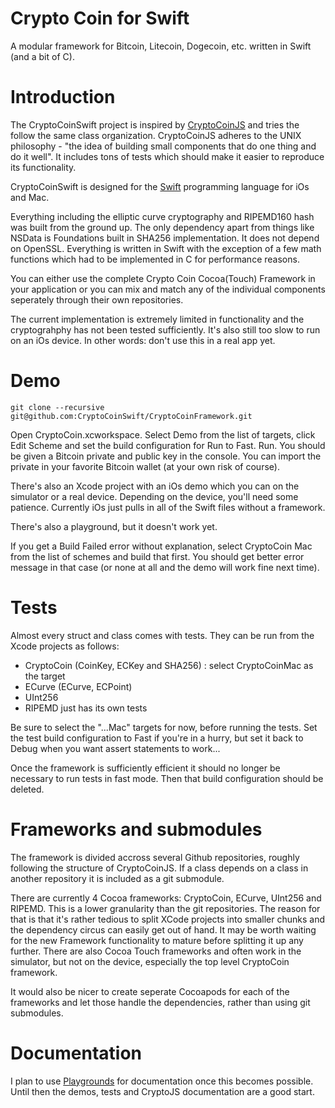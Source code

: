 Crypto Coin for Swift
=======
A modular framework for Bitcoin, Litecoin, Dogecoin, etc. written in Swift (and a bit of C).

Introduction
============
The CryptoCoinSwift project is inspired by [CryptoCoinJS](http://cryptocoinjs.com) and tries the follow the same class organization. CryptoCoinJS adheres to the UNIX philosophy - "the idea of building small components that do one thing and do it well". It includes tons of tests which should make it easier to reproduce its functionality.

CryptoCoinSwift is designed for the [Swift](https://developer.apple.com/swift/) programming language for iOs and Mac. 

Everything including the elliptic curve cryptography and RIPEMD160 hash was built from the ground up. The only dependency apart from things like NSData is Foundations built in SHA256 implementation. It does not depend on OpenSSL. Everything is written in Swift with the exception of a few math functions which had to be implemented in C for performance reasons.

You can either use the complete Crypto Coin Cocoa(Touch) Framework in your application or you can mix and match any of the individual components seperately through their own repositories. 

The current implementation is extremely limited in functionality and the cryptograhphy has not been tested sufficiently. It's also still too slow to run on an iOs device. In other words: don't use this in a real app yet. 

Demo
====
  
    git clone --recursive git@github.com:CryptoCoinSwift/CryptoCoinFramework.git
    
Open CryptoCoin.xcworkspace. Select Demo from the list of targets, click Edit Scheme and set the build configuration for Run to Fast. Run. You should be given a Bitcoin private and public key in the console. You can import the private in your favorite Bitcoin wallet (at your own risk of course). 

There's also an Xcode project with an iOs demo which you can on the simulator or a real device. Depending on the device, you'll need some patience. Currently iOs just pulls in all of the Swift files without a framework.

There's also a playground, but it doesn't work yet.

If you get a Build Failed error without explanation, select CryptoCoin Mac from the list of schemes and build that first. You should get better error message in that case (or none at all and the demo will work fine next time).

Tests
=====
Almost every struct and class comes with tests. They can be run from the Xcode projects as follows:

* CryptoCoin (CoinKey, ECKey and SHA256) : select CryptoCoinMac as the target
* ECurve (ECurve, ECPoint)
* UInt256
* RIPEMD just has its own tests

Be sure to select the "...Mac" targets for now, before running the tests. Set the test build configuration to Fast if you're in a hurry, but set it back to Debug when you want assert statements to work...

Once the framework is sufficiently efficient it should no longer be necessary to run tests in fast mode. Then that build configuration should be deleted.

Frameworks and submodules
=========================
The framework is divided accross several Github repositories, roughly following the structure of CryptoCoinJS. If a class depends on a class in another repository it is included as a git submodule. 

There are currently 4 Cocoa frameworks: CryptoCoin, ECurve, UInt256 and RIPEMD. This is a lower granularity than the git repositories. The reason for that is that it's rather tedious to split XCode projects into smaller chunks and the dependency circus can easily get out of hand. It may be worth waiting for the new Framework functionality to mature before splitting it up any further. There are also Cocoa Touch frameworks and often work in the simulator, but not on the device, especially the top level CryptoCoin framework. 

It would also be nicer to create seperate Cocoapods for each of the frameworks and let those handle the dependencies, rather than using git submodules.

Documentation
=============
I plan to use [Playgrounds](https://developer.apple.com/library/prerelease/ios/recipes/xcode_help-source_editor/ExploringandEvaluatingSwiftCodeinaPlayground/ExploringandEvaluatingSwiftCodeinaPlayground.html) for documentation once this becomes possible. Until then the demos, tests and CryptoJS documentation are a good start.